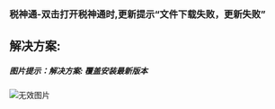 ### 税神通-双击打开税神通时,更新提示“文件下载失败，更新失败”



## 解决方案:

##### 图片提示：解决方案: 覆盖安装最新版本



![无效图片](https://cdn.jsdelivr.net/gh/IAskWind/lazy66-site/images/question/1_20181015160837.png)